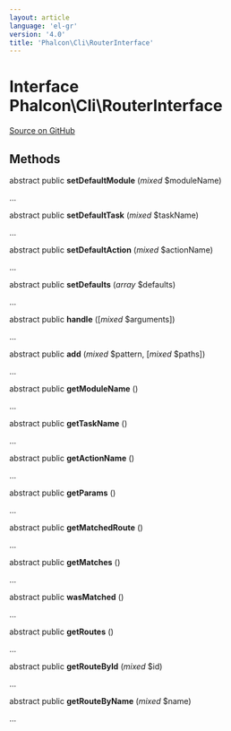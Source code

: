 ```yaml
---
layout: article
language: 'el-gr'
version: '4.0'
title: 'Phalcon\Cli\RouterInterface'
---
```


# Interface **Phalcon\Cli\RouterInterface**

<a href="https://github.com/phalcon/cphalcon/tree/v4.0.0/phalcon/cli/routerinterface.zep" class="btn btn-default btn-sm">Source on GitHub</a>

## Methods

abstract public **setDefaultModule** (*mixed* $moduleName)

...

abstract public **setDefaultTask** (*mixed* $taskName)

...

abstract public **setDefaultAction** (*mixed* $actionName)

...

abstract public **setDefaults** (*array* $defaults)

...

abstract public **handle** ([*mixed* $arguments])

...

abstract public **add** (*mixed* $pattern, [*mixed* $paths])

...

abstract public **getModuleName** ()

...

abstract public **getTaskName** ()

...

abstract public **getActionName** ()

...

abstract public **getParams** ()

...

abstract public **getMatchedRoute** ()

...

abstract public **getMatches** ()

...

abstract public **wasMatched** ()

...

abstract public **getRoutes** ()

...

abstract public **getRouteById** (*mixed* $id)

...

abstract public **getRouteByName** (*mixed* $name)

...
